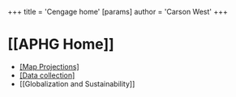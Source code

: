 +++
 title = 'Cengage home'
[params]
	author = 'Carson West'
+++
# [[APHG Home]]

 - [[Map Projections]](38-39)
 - [[Data collection]](29-30)
 - [[Globalization and Sustainability]]
